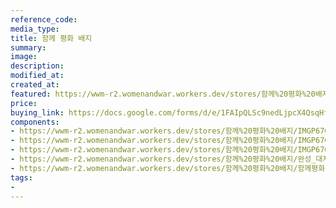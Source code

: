 ```yaml
---
reference_code:
media_type:
title: 함께 평화 배지
summary:
image:
description:
modified_at:
created_at:
featured: https://wwm-r2.womenandwar.workers.dev/stores/함께%20평화%20배지/함께평화-뱃지.png
price: 
buying_link: https://docs.google.com/forms/d/e/1FAIpQLSc9nedLjpcX4QsqHfsDClSUvnY_z8JjKZMrkfDJmnqozNUliA/viewform
components:
- https://wwm-r2.womenandwar.workers.dev/stores/함께%20평화%20배지/IMGP6761r.jpg
- https://wwm-r2.womenandwar.workers.dev/stores/함께%20평화%20배지/IMGP6762r.jpg
- https://wwm-r2.womenandwar.workers.dev/stores/함께%20평화%20배지/IMGP6764r.jpg
- https://wwm-r2.womenandwar.workers.dev/stores/함께%20평화%20배지/완성_대지%201.png
- https://wwm-r2.womenandwar.workers.dev/stores/함께%20평화%20배지/함께평화-뱃지.png
tags:
-
---
```

